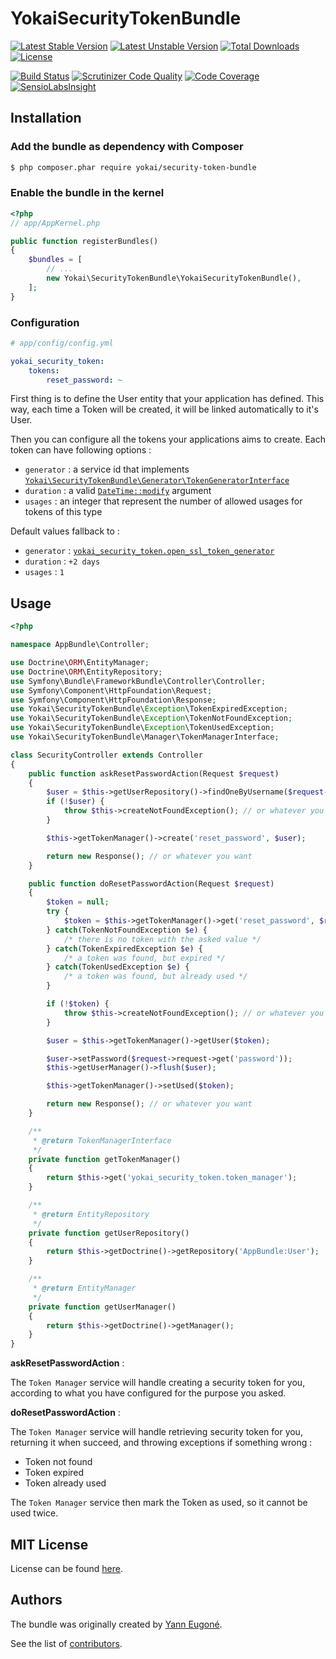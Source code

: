 YokaiSecurityTokenBundle
========================

[![Latest Stable Version](https://poser.pugx.org/yokai/security-token-bundle/v/stable)](https://packagist.org/packages/yokai/security-token-bundle)
[![Latest Unstable Version](https://poser.pugx.org/yokai/security-token-bundle/v/unstable)](https://packagist.org/packages/yokai/security-token-bundle)
[![Total Downloads](https://poser.pugx.org/yokai/security-token-bundle/downloads)](https://packagist.org/packages/yokai/security-token-bundle)
[![License](https://poser.pugx.org/yokai/security-token-bundle/license)](https://packagist.org/packages/yokai/security-token-bundle)

[![Build Status](https://api.travis-ci.org/yokai-php/security-token-bundle.png?branch=master)](https://travis-ci.org/yokai-php/security-token-bundle)
[![Scrutinizer Code Quality](https://scrutinizer-ci.com/g/yokai-php/security-token-bundle/badges/quality-score.png?b=master)](https://scrutinizer-ci.com/g/yokai-php/security-token-bundle/?branch=master)
[![Code Coverage](https://scrutinizer-ci.com/g/yokai-php/security-token-bundle/badges/coverage.png?b=master)](https://scrutinizer-ci.com/g/yokai-php/security-token-bundle/?branch=master)
[![SensioLabsInsight](https://insight.sensiolabs.com/projects/77506b7f-27a5-4513-9e7a-716335e600c5/mini.png)](https://insight.sensiolabs.com/projects/77506b7f-27a5-4513-9e7a-716335e600c5)

Installation
------------

### Add the bundle as dependency with Composer

``` bash
$ php composer.phar require yokai/security-token-bundle
```

### Enable the bundle in the kernel

``` php
<?php
// app/AppKernel.php

public function registerBundles()
{
    $bundles = [
        // ...
        new Yokai\SecurityTokenBundle\YokaiSecurityTokenBundle(),
    ];
}
```


### Configuration

``` yaml
# app/config/config.yml

yokai_security_token:
    tokens:
        reset_password: ~
```

First thing is to define the User entity that your application has defined.
This way, each time a Token will be created, it will be linked automatically to it's User.

Then you can configure all the tokens your applications aims to create.
Each token can have following options :

- `generator` : a service id that implements [`Yokai\SecurityTokenBundle\Generator\TokenGeneratorInterface`](Generator/TokenGeneratorInterface)
- `duration` : a valid [`DateTime::modify`](php.net/manual/datetime.modify.php) argument
- `usages` : an integer that represent the number of allowed usages for tokens of this type

Default values fallback to :

- `generator` : [`yokai_security_token.open_ssl_token_generator`](Generator/OpenSslTokenGenerator)
- `duration` : `+2 days`
- `usages` : `1`


Usage
-----

``` php
<?php

namespace AppBundle\Controller;

use Doctrine\ORM\EntityManager;
use Doctrine\ORM\EntityRepository;
use Symfony\Bundle\FrameworkBundle\Controller\Controller;
use Symfony\Component\HttpFoundation\Request;
use Symfony\Component\HttpFoundation\Response;
use Yokai\SecurityTokenBundle\Exception\TokenExpiredException;
use Yokai\SecurityTokenBundle\Exception\TokenNotFoundException;
use Yokai\SecurityTokenBundle\Exception\TokenUsedException;
use Yokai\SecurityTokenBundle\Manager\TokenManagerInterface;

class SecurityController extends Controller
{
    public function askResetPasswordAction(Request $request)
    {
        $user = $this->getUserRepository()->findOneByUsername($request->request->get('username'));
        if (!$user) {
            throw $this->createNotFoundException(); // or whatever you want
        }

        $this->getTokenManager()->create('reset_password', $user);

        return new Response(); // or whatever you want
    }

    public function doResetPasswordAction(Request $request)
    {
        $token = null;
        try {
            $token = $this->getTokenManager()->get('reset_password', $request->query->get('token'));
        } catch(TokenNotFoundException $e) {
            /* there is no token with the asked value */
        } catch(TokenExpiredException $e) {
            /* a token was found, but expired */
        } catch(TokenUsedException $e) {
            /* a token was found, but already used */
        }

        if (!$token) {
            throw $this->createNotFoundException(); // or whatever you want
        }

        $user = $this->getTokenManager()->getUser($token);

        $user->setPassword($request->request->get('password'));
        $this->getUserManager()->flush($user);

        $this->getTokenManager()->setUsed($token);

        return new Response(); // or whatever you want
    }

    /**
     * @return TokenManagerInterface
     */
    private function getTokenManager()
    {
        return $this->get('yokai_security_token.token_manager');
    }

    /**
     * @return EntityRepository
     */
    private function getUserRepository()
    {
        return $this->getDoctrine()->getRepository('AppBundle:User');
    }

    /**
     * @return EntityManager
     */
    private function getUserManager()
    {
        return $this->getDoctrine()->getManager();
    }
}
```

**askResetPasswordAction** :

The `Token Manager` service will handle creating a security token for you,
according to what you have configured for the purpose you asked.


**doResetPasswordAction** :

The `Token Manager` service will handle retrieving security token for you,
returning it when succeed, and throwing exceptions if something wrong :

- Token not found
- Token expired
- Token already used

The `Token Manager` service then mark the Token as used, so it cannot be used twice.


MIT License
-----------

License can be found [here](https://github.com/yokai-php/security-token-bundle/blob/master/LICENSE).


Authors
-------

The bundle was originally created by [Yann Eugoné](https://github.com/yann-eugone).

See the list of [contributors](https://github.com/yokai-php/security-token-bundle/contributors).

